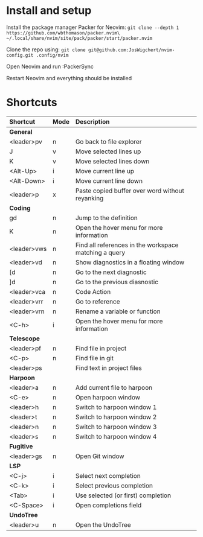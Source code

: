 # Install and setup

Install the package manager Packer for Neovim:
`git clone --depth 1 https://github.com/wbthomason/packer.nvim\ ~/.local/share/nvim/site/pack/packer/start/packer.nvim`

Clone the repo using:
`git clone git@github.com:JosWigchert/nvim-config.git .config/nvim`

Open Neovim and run :PackerSync

Restart Neovim and everything should be installed


# Shortcuts

|Shortcut      |Mode  |Description                                            |
|:-------------|:-----|:------------------------------------------------------|
| **General**  |      |                                                       |
| \<leader\>pv | n    | Go back to file explorer                              |
| J            | v    | Move selected lines up                                |
| K            | v    | Move selected lines down                              |
| \<Alt-Up\>   | i    | Move current line up                                  |
| \<Alt-Down\> | i    | Move current line down                                |
| \<leader\>p  | x    | Paste copied buffer over word without reyanking       |
| **Coding**   |      |                                                       |
| gd           | n    | Jump to the definition                                |
| K            | n    | Open the hover menu for more information              |
| \<leader\>vws| n    | Find all references in the workspace matching a query |
| \<leader\>vd | n    | Show diagnostics in a floating window                 |
| [d           | n    | Go to the next diagnostic                             |
| ]d           | n    | Go to the previous diasnostic                         |
| \<leader\>vca| n    | Code Action                                           |
| \<leader\>vrr| n    | Go to reference                                       |
| \<leader\>vrn| n    | Rename a variable or function                         |
| \<C-h\>      | i    | Open the hover menu for more information              |
| **Telescope**|      |                                                       |
| \<leader\>pf | n    | Find file in project                                  |
| \<C-p\>      | n    | Find file in git                                      |
| \<leader\>ps |      | Find text in project files                            |
| **Harpoon**  |      |                                                       |
| \<leader\>a  | n    | Add current file to harpoon                           |
| \<C-e\>      | n    | Open harpoon window                                   |
| \<leader\>h  | n    | Switch to harpoon window 1                            |
| \<leader\>t  | n    | Switch to harpoon window 2                            |
| \<leader\>n  | n    | Switch to harpoon window 3                            |
| \<leader\>s  | n    | Switch to harpoon window 4                            |
| **Fugitive** |      |                                                       |
| \<leader\>gs | n    | Open Git window                                       |
| **LSP**      |      |                                                       |
| \<C-j\>      | i    | Select next completion                                |
| \<C-k\>      | i    | Select previous completion                            |
| \<Tab\>      | i    | Use selected (or first) completion                    |
| \<C-Space\>  | i    | Open completions field                                |
| **UndoTree** |      |                                                       |
| \<leader\>u  | n    | Open the UndoTree                                     |
